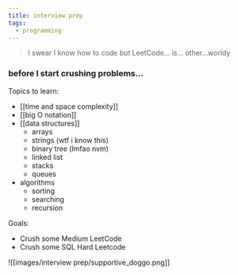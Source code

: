 ```yaml
---
title: interview prep
tags:
  - programming
---
```

>I swear I know how to code but LeetCode... is... other...worldy

### before I start crushing problems...

Topics to learn:
- [[time and space complexity]]
- [[big O notation]]
- [[data structures]]
	- arrays
	- strings (wtf i know this)
	- binary tree (lmfao nvm)
	- linked list
	- stacks
	- queues 
- algorithms
	- sorting
	- searching
	- recursion

Goals:
- Crush some Medium LeetCode
- Crush some SQL Hard Leetcode

![[images/interview prep/supportive_doggo.png]]